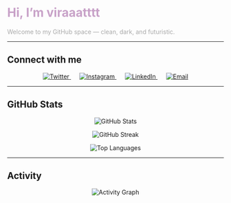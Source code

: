 <p align="center">
  <h1 style="color:#c8a2c8;">Hi, I’m <b>viraaatttt</b></h1>
  <p style="color:#aaa;">Welcome to my GitHub space — clean, dark, and futuristic.</p>
</p>

---

## Connect with me

<p align="center">
  <a href="https://twitter.com/viraaatttt" target="_blank" rel="noopener noreferrer" style="margin:0 10px;">
    <img alt="Twitter" src="https://img.shields.io/badge/Twitter-@viraaatttt-6e5494?style=flat&logo=twitter&logoColor=white" />
  </a>
  <a href="https://instagram.com/viraaatttt_" target="_blank" rel="noopener noreferrer" style="margin:0 10px;">
    <img alt="Instagram" src="https://img.shields.io/badge/Instagram-@viraaatttt_-6e5494?style=flat&logo=instagram&logoColor=white" />
  </a>
  <a href="https://www.linkedin.com/in/virat-shandilya/" target="_blank" rel="noopener noreferrer" style="margin:0 10px;">
    <img alt="LinkedIn" src="https://img.shields.io/badge/LinkedIn-virat--shandilya-6e5494?style=flat&logo=linkedin&logoColor=white" />
  </a>
  <a href="mailto:viraaatttt@gmail.com" target="_blank" rel="noopener noreferrer" style="margin:0 10px;">
    <img alt="Email" src="https://img.shields.io/badge/Email-viraaatttt@gmail.com-6e5494?style=flat&logo=gmail&logoColor=white" />
  </a>
</p>

---

## GitHub Stats

<p align="center">
  <img src="https://github-readme-stats.vercel.app/api?username=viraaatttt&show_icons=true&hide_border=true&theme=dark&icon_color=6e5494&title_color=6e5494&text_color=ccc" alt="GitHub Stats" />
</p>

<p align="center">
  <img src="https://github-readme-streak-stats.herokuapp.com?user=viraaatttt&theme=dark&hide_border=true&background=121212&ring=6e5494&fire=6e5494&currStreakLabel=6e5494" alt="GitHub Streak" />
</p>

<p align="center">
  <img src="https://github-readme-stats.vercel.app/api/top-langs/?username=viraaatttt&layout=compact&hide_border=true&theme=dark&title_color=6e5494&text_color=ccc" alt="Top Languages" />
</p>

---

## Activity

<p align="center">
  <img src="https://github-readme-activity-graph.vercel.app/graph?username=viraaatttt&theme=github&hide_border=true&area=true&color=6e5494&line=6e5494&point=6e5494" alt="Activity Graph" />
</p>

